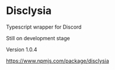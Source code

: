 # Disclysia

Typescript wrapper for Discord

Still on development stage

Version 1.0.4

https://www.npmjs.com/package/disclysia
